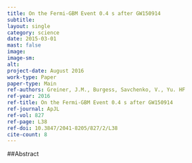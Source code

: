 ```yaml
---
title: On the Fermi-GBM Event 0.4 s after GW150914
subtitle: 
layout: single
category: science
date: 2015-03-01
mast: false
image: 
image-sm: 
alt: 
project-date: August 2016
work-type: Paper
paper-type: Main
ref-authors: Greiner, J.M., Burgess, Savchenko, V., Yu. HF
ref-year: 2016
ref-title: On the Fermi-GBM Event 0.4 s after GW150914
ref-journal: ApJL
ref-vol: 827
ref-page: L38
ref-doi: 10.3847/2041-8205/827/2/L38
cite-count: 8
---
```



##Abstract
